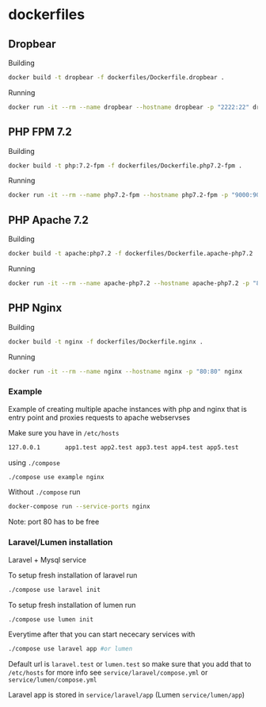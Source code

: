# dockerfiles

## Dropbear 

Building 

```sh
docker build -t dropbear -f dockerfiles/Dockerfile.dropbear .
```

Running
```sh
docker run -it --rm --name dropbear --hostname dropbear -p "2222:22" dropbear
```

## PHP FPM 7.2

Building 

```sh
docker build -t php:7.2-fpm -f dockerfiles/Dockerfile.php7.2-fpm .
```

Running
```sh
docker run -it --rm --name php7.2-fpm --hostname php7.2-fpm -p "9000:9000" php:7.2-fpm 
```
## PHP Apache 7.2

Building 

```sh
docker build -t apache:php7.2 -f dockerfiles/Dockerfile.apache-php7.2 .
```

Running
```sh
docker run -it --rm --name apache-php7.2 --hostname apache-php7.2 -p "80:80" apache:php7.2
```

## PHP Nginx

Building 

```sh
docker build -t nginx -f dockerfiles/Dockerfile.nginx .
```

Running
```sh
docker run -it --rm --name nginx --hostname nginx -p "80:80" nginx
```

### Example 

Example of creating multiple apache instances with php 
and nginx that is entry point and proxies requests to apache webservses 


Make sure you have in `/etc/hosts`
```bash
127.0.0.1       app1.test app2.test app3.test app4.test app5.test
```

using `./compose` 

```bash 
./compose use example nginx
```
 
Without `./compose` run 
```bash 
docker-compose run --service-ports nginx
```

Note: port 80 has to be free 


### Laravel/Lumen installation 

Laravel + Mysql service 

To setup fresh installation of laravel run 
```bash
./compose use laravel init
```

To setup fresh installation of lumen run 
```bash
./compose use lumen init
```

Everytime after that you can start nececary services with 
```bash 
./compose use laravel app #or lumen
```

Default url is `laravel.test` or `lumen.test` so make sure that you add that to `/etc/hosts`
for more info see `service/laravel/compose.yml` or `service/lumen/compose.yml`

Laravel app is stored in `service/laravel/app` (Lumen `service/lumen/app`)
